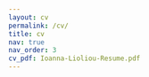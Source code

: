 ```yaml
---
layout: cv
permalink: /cv/
title: cv
nav: true
nav_order: 3
cv_pdf: Ioanna-Lioliou-Resume.pdf
---
```


